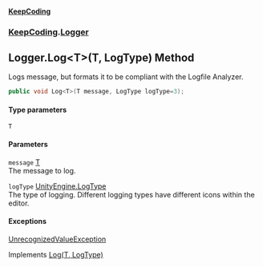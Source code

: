 #### [KeepCoding](index.md 'index')
### [KeepCoding](KeepCoding.md 'KeepCoding').[Logger](KeepCoding_Logger.md 'KeepCoding.Logger')
## Logger.Log&lt;T&gt;(T, LogType) Method
Logs message, but formats it to be compliant with the Logfile Analyzer.  
```csharp
public void Log<T>(T message, LogType logType=3);
```
#### Type parameters
<a name='KeepCoding_Logger_Log_T_(T_LogType)_T'></a>
`T`  
  
#### Parameters
<a name='KeepCoding_Logger_Log_T_(T_LogType)_message'></a>
`message` [T](KeepCoding_Logger_Log_T_(T_LogType).md#KeepCoding_Logger_Log_T_(T_LogType)_T 'KeepCoding.Logger.Log&lt;T&gt;(T, LogType).T')  
The message to log.
  
<a name='KeepCoding_Logger_Log_T_(T_LogType)_logType'></a>
`logType` [UnityEngine.LogType](https://docs.microsoft.com/en-us/dotnet/api/UnityEngine.LogType 'UnityEngine.LogType')  
The type of logging. Different logging types have different icons within the editor.
  
#### Exceptions
[UnrecognizedValueException](KeepCoding_Internal_UnrecognizedValueException.md 'KeepCoding.Internal.UnrecognizedValueException')  

Implements [Log<T>(T, LogType)](KeepCoding_ILog_Log_T_(T_LogType).md 'KeepCoding.ILog.Log&lt;T&gt;(T, LogType)')  
